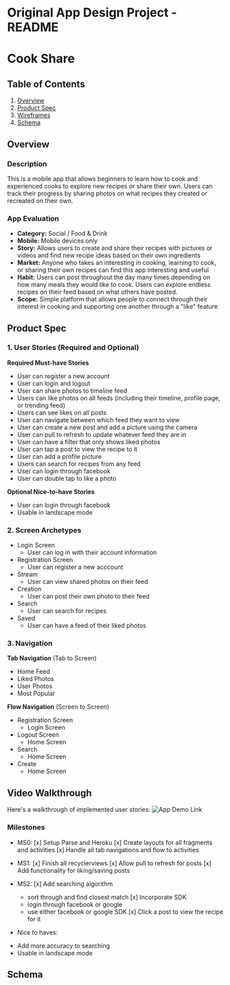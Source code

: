 Original App Design Project - README 
===

# Cook Share

## Table of Contents
1. [Overview](#Overview)
1. [Product Spec](#Product-Spec)
1. [Wireframes](#Wireframes)
2. [Schema](#Schema)

## Overview
### Description
This is a mobile app that allows beginners to learn how to cook and experienced cooks to explore new recipes or share their own. Users can track their progress by sharing photos on what recipes they created or recreated on their own.

### App Evaluation

- **Category:**
Social / Food & Drink
- **Mobile:**
Mobile devices only
- **Story:**
Allows users to create and share their recipes with pictures or videos and find new recipe ideas based on their own ingredients
- **Market:**
Anyone who takes an interesting in cooking, learning to cook, or sharing their own recipes can find this app interesting and useful
- **Habit:**
Users can post throughout the day many times depending on how many meals they would like to cook. Users can explore endless recipes on their feed based on what others have posted.
- **Scope:**
Simple platform that allows people to connect through their interest in cooking and supporting one another through a "like" feature

## Product Spec

### 1. User Stories (Required and Optional)

**Required Must-have Stories**

* User can register a new account
* User can login and logout
* User can share photos to timeline feed
* Users can like photos on all feeds (including their timeline, profile page, or trending feed)
* Users can see likes on all posts
* User can navigate between which feed they want to view
* User can create a new post and add a picture using the camera
* User can pull to refresh to update whatever feed they are in
* User can have a filter that only shows liked photos
* User can tap a post to view the recipe to it
* User can add a profile picture
* Users can search for recipes from any feed
* User can login through facebook
* User can double tap to like a photo


**Optional Nice-to-have Stories**

* User can login through facebook
* Usable in landscape mode


### 2. Screen Archetypes

* Login Screen
   * User can log in with their account information
* Registration Screen
   * User can register a new acccount
* Stream
    * User can view shared photos on their feed
* Creation
    * User can post their own photo to their feed
* Search
    * User can search for recipes
* Saved
    * User can have a feed of their liked photos

### 3. Navigation

**Tab Navigation** (Tab to Screen)

* Home Feed
* Liked Photos
* User Photos
* Most Popular

**Flow Navigation** (Screen to Screen)

* Registration Screen
    * Login Screen
* Logout Screen
   * Home Screen
* Search
   * Home Screen
* Create
    * Home Screen

## Video Walkthrough

Here's a walkthrough of implemented user stories:
![App Demo Link](https://github.com/maxinenzegwu/CookShare/blob/master/cooksharedemo.gif)

### Milestones
 *  MS0:
 [x] Setup Parse and Heroku
 [x] Create layouts for all fragments and activities
 [x] Handle all tab navigations and flow to activities

*  MS1:
 [x] Finish all recyclerviews
 [x] Allow pull to refresh for posts
 [x] Add functionality for liking/saving posts

*  MS2:
 [x] Add searching algorithm
    - sort through and find closest match
 [x] Incorporate SDK
    - login through facebook or google
    - use either facebook or google SDK
 [x] Click a post to view the recipe for it

* Nice to haves:
 - Add more accuracy to searching
 - Usable in landscape mode
## Schema
